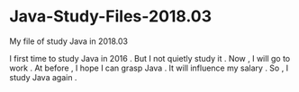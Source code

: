 # Java-Study-Files-2018.03
My file of study Java in 2018.03

I first time to study Java in 2016 . But I not quietly study it . Now , I will go to work . At before , I hope I can grasp Java . It will influence my salary . So , I study Java again . 
